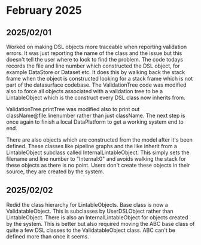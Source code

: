 # February 2025

## 2025/02/01

Worked on making DSL objects more traceable when reporting validation errors. It was just reporting the name of the class and the issue but this doesn't tell the user where to look to find the problem. The code todays records the file and line number which constructed the DSL object, for example DataStore or Dataset etc. It does this by walking back the stack frame when the object is constructed looking for a stack frame which is not part of the datasurface codebase. The ValidationTree code was modified also to force all objects associated with a validation tree to be a LintableObject which is the construct every DSL class now inherits from.

ValidationTree.printTree was modified also to print out className@file:linenumber rather than just className. The next step is once again to finish a local DataPlatform to get a working system end to end.

There are also objects which are constructed from the model after it's been defined. These classes like pipeline graphs and the like inherit from a LintableObject subclass called InternalLintableObject. This simply sets the filename and line number to "Internal:0" and avoids walking the stack for these objects as there is no point. Users don't create these objects in their source, they are created by the system.

## 2025/02/02

Redid the class hierarchy for LintableObjects. Base class is now a ValidatableObject. This is subclasses by UserDSLObject rather than LintableObject. There is also an InternalLintableObject for objects created by the system. This is better but also required moving the ABC base class of quite a few DSL classes to the ValidatableObject class. ABC can't be defined more than once it seems.
